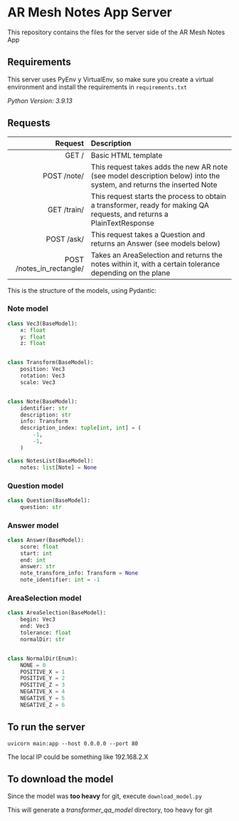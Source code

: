 # AR Mesh Notes App Server
This repository contains the files for the server side of the AR Mesh Notes App

## Requirements
This server uses PyEnv y VirtualEnv, so make sure you create a virtual environment and install the requirements in `requirements.txt`

*Python Version: 3.9.13*

## Requests

| Request     | Description |
| ----------: | :---------- |
| GET /       | Basic HTML template
| POST /note/ | This request takes adds the new AR note (see model description below) into the system, and returns the inserted Note |
| GET /train/ | This request starts the process to obtain a transformer, ready for making QA requests, and returns a PlainTextResponse |
| POST /ask/  | This request takes a Question and returns an Answer (see models below) |
| POST /notes_in_rectangle/ | Takes an AreaSelection and returns the notes within it, with a certain tolerance depending on the plane |


This is the structure of the models, using Pydantic:

### Note model

```python
class Vec3(BaseModel):
    x: float
    y: float
    z: float


class Transform(BaseModel):
    position: Vec3
    rotation: Vec3
    scale: Vec3


class Note(BaseModel):
    identifier: str
    description: str
    info: Transform
    description_index: tuple[int, int] = (
        -1,
        -1,
    )

class NotesList(BaseModel):
    notes: list[Note] = None
```

### Question model

```python
class Question(BaseModel):
    question: str
```

### Answer model

```python
class Answer(BaseModel):
    score: float
    start: int
    end: int
    answer: str
    note_transform_info: Transform = None
    note_identifier: int = -1
```

### AreaSelection model

```python
class AreaSelection(BaseModel):
    begin: Vec3
    end: Vec3
    tolerance: float
    normalDir: str


class NormalDir(Enum):
    NONE = 0
    POSITIVE_X = 1
    POSITIVE_Y = 2
    POSITIVE_Z = 3
    NEGATIVE_X = 4
    NEGATIVE_Y = 5
    NEGATIVE_Z = 6
```

## To run the server
`uvicorn main:app --host 0.0.0.0 --port 80`

The local IP could be something like 192.168.2.X

## To download the model
Since the model was **too heavy** for git, execute `download_model.py`

This will generate a *transformer_qa_model* directory, too heavy for git
